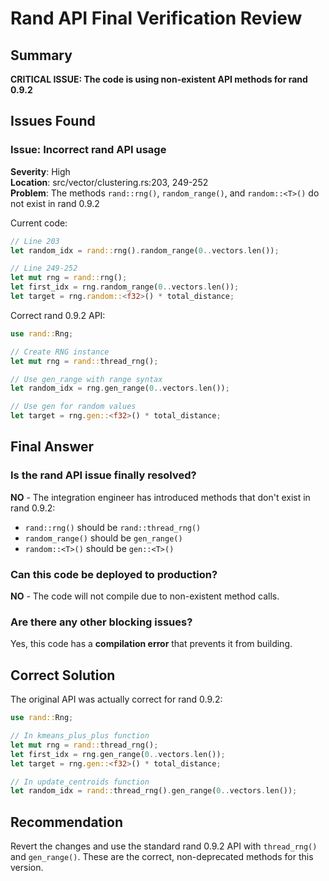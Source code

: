# Rand API Final Verification Review

## Summary
**CRITICAL ISSUE: The code is using non-existent API methods for rand 0.9.2**

## Issues Found

### Issue: Incorrect rand API usage
**Severity**: High  
**Location**: src/vector/clustering.rs:203, 249-252  
**Problem**: The methods `rand::rng()`, `random_range()`, and `random::<T>()` do not exist in rand 0.9.2

Current code:
```rust
// Line 203
let random_idx = rand::rng().random_range(0..vectors.len());

// Line 249-252
let mut rng = rand::rng();
let first_idx = rng.random_range(0..vectors.len());
let target = rng.random::<f32>() * total_distance;
```

Correct rand 0.9.2 API:
```rust
use rand::Rng;

// Create RNG instance
let mut rng = rand::thread_rng();

// Use gen_range with range syntax
let random_idx = rng.gen_range(0..vectors.len());

// Use gen for random values
let target = rng.gen::<f32>() * total_distance;
```

## Final Answer

### Is the rand API issue finally resolved?
**NO** - The integration engineer has introduced methods that don't exist in rand 0.9.2:
- `rand::rng()` should be `rand::thread_rng()`
- `random_range()` should be `gen_range()`
- `random::<T>()` should be `gen::<T>()`

### Can this code be deployed to production?
**NO** - The code will not compile due to non-existent method calls.

### Are there any other blocking issues?
Yes, this code has a **compilation error** that prevents it from building.

## Correct Solution

The original API was actually correct for rand 0.9.2:
```rust
use rand::Rng;

// In kmeans_plus_plus function
let mut rng = rand::thread_rng();
let first_idx = rng.gen_range(0..vectors.len());
let target = rng.gen::<f32>() * total_distance;

// In update_centroids function
let random_idx = rand::thread_rng().gen_range(0..vectors.len());
```

## Recommendation
Revert the changes and use the standard rand 0.9.2 API with `thread_rng()` and `gen_range()`. These are the correct, non-deprecated methods for this version.